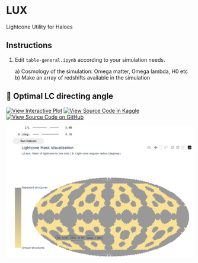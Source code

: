 # LUX
Lightcone Utility for Haloes

## Instructions

1) Edit `table-general.ipynb` according to your simulation needs.
    
    a) Cosmology of the simulation: Omega matter, Omega lambda, H0 etc  
    b) Make an array of redshifts available in the simulation




## 🔗 Optimal LC directing angle 

[![View Interactive Plot](https://img.shields.io/badge/GitHubPages-View-green?logo=github)](https://rsujatha.github.io/LUX/)
[![View Source Code in Kaggle](https://img.shields.io/badge/Kaggle-Run-blue?logo=kaggle)](https://www.kaggle.com/code/sujatharamakrishnan/optimal-angle-selector)
[![View Source Code on GitHub](https://img.shields.io/badge/GitHub-Notebook-lightgrey?logo=github)](https://github.com/rsujatha/LUX/blob/main/optimal-angle-selector.ipynb)

[![Interactive Plot Screenshot](images/screenshot_interactive.png)](https://rsujatha.github.io/LUX/)

